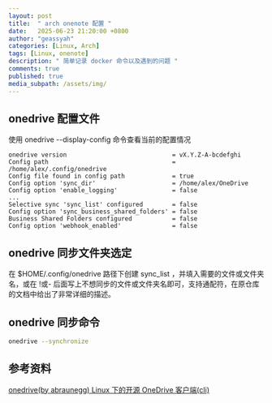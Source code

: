 ```yaml
---
layout: post
title:  " arch onenote 配置 "
date:   2025-06-23 21:20:00 +0800
author: "geassyah"
categories: [Linux, Arch]
tags: [Linux, onenote]
description: " 简单记录 docker 命令以及遇到的问题 "
comments: true
published: true
media_subpath: /assets/img/
---
```


## onedrive 配置文件

使用 onedrive --display-config 命令查看当前的配置情况

```routeros
onedrive version                             = vX.Y.Z-A-bcdefghi
Config path                                  = /home/alex/.config/onedrive
Config file found in config path             = true
Config option 'sync_dir'                     = /home/alex/OneDrive
Config option 'enable_logging'               = false
...
Selective sync 'sync_list' configured        = false
Config option 'sync_business_shared_folders' = false
Business Shared Folders configured           = false
Config option 'webhook_enabled'              = false
```

## onedrive 同步文件夹选定

在 $HOME/.config/onedrive 路径下创建 sync_list ，并填入需要的文件或文件夹名，或在 !或- 后面写上不想同步的文件或文件夹名即可，支持通配符，在原仓库的文档中给出了非常详细的描述。

## onedrive 同步命令

```bash
onedrive --synchronize
```

## 参考资料

[onedrive(by abraunegg) Linux 下的开源 OneDrive 客户端(cli)](https://zhul.in/2022/12/24/onedrive-abraunegg-recommendation)




